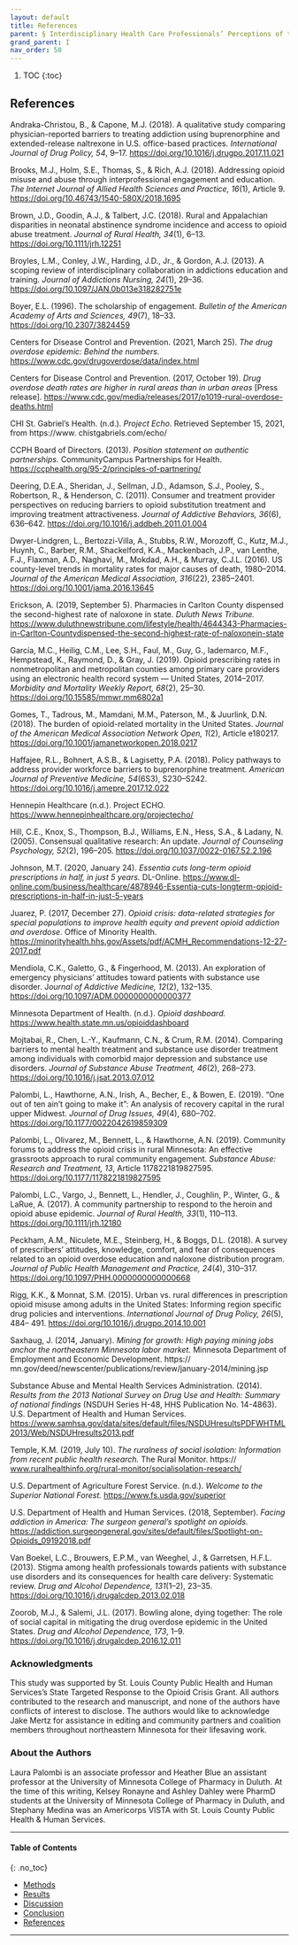 ```yaml
---
layout: default
title: References  
parent: § Interdisciplinary Health Care Professionals’ Perceptions of the Causes and Consequences of the Opioid Crisis - Developing Rural Community Partnerships to Increase Access to Naloxone
grand_parent: I
nav_order: 50 
---
```

<style>
.dont-break-out {
  /* These are technically the same, but use both */
  overflow-wrap: break-word;
  word-wrap: break-word;

     -ms-word-break: break-all;
  /* This is the dangerous one in WebKit, as it breaks things wherever */
  word-break: break-all;
  /* Instead use this non-standard one: */
  word-break: break-word;
}

.youtube-container {
    position: relative;
    width: 100%;
    height: 0;
    padding-bottom: 56.25%;
}
.youtube-video {
    position: absolute;
    top: 0;
    left: 0;
    width: 100%;
    height: 100%;
}

</style>

<div class="dont-break-out" markdown="1">

1. TOC
{:toc}

## References
Andraka-Christou, B., & Capone, M.J. (2018). A qualitative study comparing physician-reported barriers to treating addiction using buprenorphine and extended-release naltrexone in U.S. office-based practices. *International Journal of Drug Policy, 54*, 9–17. https://doi.org/10.1016/j.drugpo.2017.11.021 

Brooks, M.J., Holm, S.E., Thomas, S., & Rich, A.J. (2018). Addressing opioid misuse and abuse through interprofessional engagement and education. *The Internet Journal of Allied Health Sciences and Practice, 16*(1), Article 9. https://doi.org/10.46743/1540-580X/2018.1695 

Brown, J.D., Goodin, A.J., & Talbert, J.C. (2018). Rural and Appalachian disparities in neonatal abstinence syndrome incidence and access to opioid abuse treatment. *Journal of Rural Health, 34*(1), 6–13. https://doi.org/10.1111/jrh.12251 

Broyles, L.M., Conley, J.W., Harding, J.D., Jr., & Gordon, A.J. (2013). A scoping review of interdisciplinary collaboration in addictions education and training. *Journal of Addictions Nursing, 24*(1), 29–36. https://doi.org/10.1097/JAN.0b013e318282751e

Boyer, E.L. (1996). The scholarship of engagement. *Bulletin of the American Academy of Arts and Sciences, 49*(7), 18–33. https://doi.org/10.2307/3824459

Centers for Disease Control and Prevention. (2021, March 25). *The drug overdose epidemic: Behind the numbers.* https://www.cdc.gov/drugoverdose/data/index.html 

Centers for Disease Control and Prevention. (2017, October 19). *Drug overdose death rates are higher in rural areas than in urban areas* [Press release]. https://www.cdc.gov/media/releases/2017/p1019-rural-overdose-deaths.html 

CHI St. Gabriel’s Health. (n.d.). *Project Echo*. Retrieved September 15, 2021, from https://www. chistgabriels.com/echo/ 

CCPH Board of Directors. (2013). *Position statement on authentic partnerships.* CommunityCampus Partnerships for Health. https://ccphealth.org/95-2/principles-of-partnering/ 

Deering, D.E.A., Sheridan, J., Sellman, J.D., Adamson, S.J., Pooley, S., Robertson, R., & Henderson, C. (2011). Consumer and treatment provider perspectives on reducing barriers to opioid substitution treatment and improving treatment attractiveness. *Journal of Addictive Behaviors, 36*(6), 636–642. https://doi.org/10.1016/j.addbeh.2011.01.004 

Dwyer-Lindgren, L., Bertozzi-Villa, A., Stubbs, R.W., Morozoff, C., Kutz, M.J., Huynh, C., Barber, R.M., Shackelford, K.A., Mackenbach, J.P., van Lenthe, F.J., Flaxman, A.D., Naghavi, M., Mokdad, A.H., & Murray, C.J.L. (2016). US county-level trends in mortality rates for major causes of death, 1980–2014. *Journal of the American Medical Association, 316*(22), 2385–2401. https://doi.org/10.1001/jama.2016.13645 

Erickson, A. (2019, September 5). Pharmacies in Carlton County dispensed the second-highest rate of naloxone in state. *Duluth News Tribune.* https://www.duluthnewstribune.com/lifestyle/health/4644343-Pharmacies-in-Carlton-Countydispensed-the-second-highest-rate-of-naloxonein-state 

García, M.C., Heilig, C.M., Lee, S.H., Faul, M., Guy, G., Iademarco, M.F., Hempstead, K., Raymond, D., & Gray, J. (2019). Opioid prescribing rates in nonmetropolitan and metropolitan counties among primary care providers using an electronic health record system — United States, 2014–2017. *Morbidity and Mortality Weekly Report, 68*(2), 25–30. https://doi.org/10.15585/mmwr.mm6802a1

Gomes, T., Tadrous, M., Mamdani, M.M., Paterson, M., & Juurlink, D.N. (2018). The burden of opioid-related mortality in the United States. *Journal of the American Medical Association Network Open, 1*(2), Article e180217. https://doi.org/10.1001/jamanetworkopen.2018.0217 

Haffajee, R.L., Bohnert, A.S.B., & Lagisetty, P.A. (2018). Policy pathways to address provider workforce barriers to buprenorphine treatment. *American Journal of Preventive Medicine, 54*(6S3), S230–S242. https://doi.org/10.1016/j.amepre.2017.12.022 

Hennepin Healthcare (n.d.). Project ECHO. https://www.hennepinhealthcare.org/projectecho/ 

Hill, C.E., Knox, S., Thompson, B.J., Williams, E.N., Hess, S.A., & Ladany, N. (2005). Consensual qualitative research: An update. *Journal of Counseling Psychology, 52*(2), 196–205. https://doi.org/10.1037/0022-0167.52.2.196 

Johnson, M.T. (2020, January 24). *Essentia cuts long-term opioid prescriptions in half, in just 5 years.* DL-Online. https://www.dl-online.com/business/healthcare/4878946-Essentia-cuts-longterm-opioid-prescriptions-in-half-in-just-5-years 

Juarez, P. (2017, December 27). *Opioid crisis: data-related strategies for special populations to improve health equity and prevent opioid addiction and overdose.* Office of Minority Health. https://minorityhealth.hhs.gov/Assets/pdf/ACMH_Recommendations-12-27-2017.pdf 

Mendiola, C.K., Galetto, G., & Fingerhood, M. (2013). An exploration of emergency physicians’ attitudes toward patients with substance use disorder. J*ournal of Addictive Medicine, 12*(2), 132–135. https://doi.org/10.1097/ADM.0000000000000377 

Minnesota Department of Health. (n.d.). *Opioid dashboard.* https://www.health.state.mn.us/opioiddashboard 

Mojtabai, R., Chen, L.-Y., Kaufmann, C.N., & Crum, R.M. (2014). Comparing barriers to mental health treatment and substance use disorder treatment among individuals with comorbid major depression and substance use disorders. *Journal of Substance Abuse Treatment, 46*(2), 268–273. https://doi.org/10.1016/j.jsat.2013.07.012 

Palombi, L., Hawthorne, A.N., Irish, A., Becher, E., & Bowen, E. (2019). “One out of ten ain’t going to make it”: An analysis of recovery capital in the rural upper Midwest. *Journal of Drug Issues, 49*(4), 680–702. https://doi.org/10.1177/0022042619859309

Palombi, L., Olivarez, M., Bennett, L., & Hawthorne, A.N. (2019). Community forums to address the opioid crisis in rural Minnesota: An effective grassroots approach to rural community engagement. *Substance Abuse: Research and Treatment, 13*, Article 1178221819827595. https://doi.org/10.1177/1178221819827595 

Palombi, L.C., Vargo, J., Bennett, L., Hendler, J., Coughlin, P., Winter, G., & LaRue, A. (2017). A community partnership to respond to the heroin and opioid abuse epidemic. *Journal of Rural Health, 33*(1), 110–113. https://doi.org/10.1111/jrh.12180 

Peckham, A.M., Niculete, M.E., Steinberg, H., & Boggs, D.L. (2018). A survey of prescribers’ attitudes, knowledge, comfort, and fear of consequences related to an opioid overdose education and naloxone distribution program. *Journal of Public Health Management and Practice, 24*(4), 310–317. https://doi.org/10.1097/PHH.0000000000000668 

Rigg, K.K., & Monnat, S.M. (2015). Urban vs. rural differences in prescription opioid misuse among adults in the United States: Informing region specific drug policies and interventions. *International Journal of Drug Policy, 26*(5), 484– 491. https://doi.org/10.1016/j.drugpo.2014.10.001 

Saxhaug, J. (2014, January). *Mining for growth: High paying mining jobs anchor the northeastern Minnesota labor market.* Minnesota Department of Employment and Economic Development. https:// mn.gov/deed/newscenter/publications/review/january-2014/mining.jsp 

Substance Abuse and Mental Health Services Administration. (2014). *Results from the 2013 National Survey on Drug Use and Health: Summary of national findings* (NSDUH Series H-48, HHS Publication No. 14-4863). U.S. Department of Health and Human Services. https://www.samhsa.gov/data/sites/default/files/NSDUHresultsPDFWHTML2013/Web/NSDUHresults2013.pdf 

Temple, K.M. (2019, July 10). *The ruralness of social isolation: Information from recent public health research.* The Rural Monitor. https:// www.ruralhealthinfo.org/rural-monitor/socialisolation-research/

U.S. Department of Agriculture Forest Service. (n.d.). *Welcome to the Superior National Forest.* https://www.fs.usda.gov/superior 

U.S. Department of Health and Human Services. (2018, September). *Facing addiction in America: The surgeon general’s spotlight on opioids.* https://addiction.surgeongeneral.gov/sites/default/files/Spotlight-on-Opioids_09192018.pdf

Van Boekel, L.C., Brouwers, E.P.M., van Weeghel, J., & Garretsen, H.F.L. (2013). Stigma among health professionals towards patients with substance use disorders and its consequences for health care delivery: Systematic review. *Drug and Alcohol Dependence, 131*(1–2), 23–35. https://doi.org/10.1016/j.drugalcdep.2013.02.018

Zoorob, M.J., & Salemi, J.L. (2017). Bowling alone, dying together: The role of social capital in mitigating the drug overdose epidemic in the United States. *Drug and Alcohol Dependence, 173*, 1–9. https://doi.org/10.1016/j.drugalcdep.2016.12.011

### Acknowledgments
This study was supported by St. Louis County Public Health and Human Services’s State Targeted Response to the Opioid Crisis Grant. All authors contributed to the research and manuscript, and none of the authors have conflicts of interest to disclose. The authors would like to acknowledge Jake Mertz for assistance in editing and community partners and coalition members throughout northeastern Minnesota for their lifesaving work.

### About the Authors
Laura Palombi is an associate professor and Heather Blue an assistant professor at the University of Minnesota College of Pharmacy in Duluth. At the time of this writing, Kelsey Ronayne and Ashley Dahley were PharmD students at the University of Minnesota College of Pharmacy in Duluth, and Stephany Medina was an Americorps VISTA with St. Louis County Public Health & Human Services.
***

#### Table of Contents
{: .no_toc}

<ul><li> <a href="/docs/I/Interdisciplinary-Health-Care-Professionals’-Perceptions-of-the-Causes-and-Consequences-of-the-Opioid-Crisis-Developing-Rural-Community-Partnerships-to-Increase-Access-to-Naloxone-1/">
Methods</a></li><li> <a href="/docs/I/Interdisciplinary-Health-Care-Professionals’-Perceptions-of-the-Causes-and-Consequences-of-the-Opioid-Crisis-Developing-Rural-Community-Partnerships-to-Increase-Access-to-Naloxone-2/">
Results</a></li><li> <a href="/docs/I/Interdisciplinary-Health-Care-Professionals’-Perceptions-of-the-Causes-and-Consequences-of-the-Opioid-Crisis-Developing-Rural-Community-Partnerships-to-Increase-Access-to-Naloxone-3/">
Discussion</a></li><li> <a href="/docs/I/Interdisciplinary-Health-Care-Professionals’-Perceptions-of-the-Causes-and-Consequences-of-the-Opioid-Crisis-Developing-Rural-Community-Partnerships-to-Increase-Access-to-Naloxone-4/">
Conclusion</a></li><li> <a href="/docs/I/Interdisciplinary-Health-Care-Professionals’-Perceptions-of-the-Causes-and-Consequences-of-the-Opioid-Crisis-Developing-Rural-Community-Partnerships-to-Increase-Access-to-Naloxone-5/">
References</a></li></ul>

***

</div>
